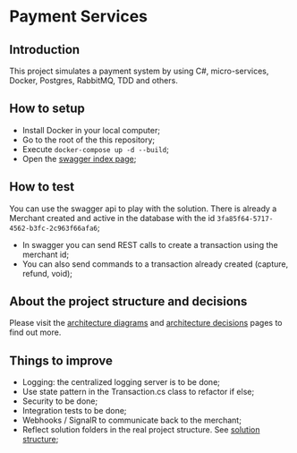 # Payment Services

## Introduction

This project simulates a payment system by using C#, micro-services, Docker, Postgres, RabbitMQ, TDD and others.

## How to setup

- Install Docker in your local computer;
- Go to the root of the this repository;
- Execute `docker-compose up -d --build`;
- Open the [swagger index page](http://localhost:8080/swagger/index.html);

## How to test

You can use the swagger api to play with the solution. There is already a Merchant created and active in the database with the id `3fa85f64-5717-4562-b3fc-2c963f66afa6`;

- In swagger you can send REST calls to create a transaction using the merchant id;
- You can also send commands to a transaction already created (capture, refund, void);

## About the project structure and decisions

Please visit the [architecture diagrams](Docs/Architecture/architecture-diagrams.md) and [architecture decisions](Docs/Architecture/architecture-decisions.md) pages to find out more.

## Things to improve

- Logging: the centralized logging server is to be done;
- Use state pattern in the Transaction.cs class to refactor if else;
- Security to be done;
- Integration tests to be done;
- Webhooks / SignalR to communicate back to the merchant;
- Reflect solution folders in the real project structure. See [solution structure](Docs/Architecture/architecture-diagrams.md#project-structure);
